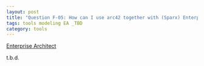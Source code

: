 ```yaml
---
layout: post
title: "Question F-05: How can I use arc42 together with (Sparx) Enterprise Architect?"
tags: tools modeling EA _TBD
category: tools
---
```


[Enterprise Architect](http://www.sparxsystems.com/)

t.b.d.
